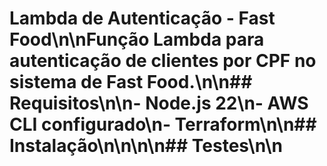 # Lambda de Autenticação - Fast Food\n\nFunção Lambda para autenticação de clientes por CPF no sistema de Fast Food.\n\n## Requisitos\n\n- Node.js 22\n- AWS CLI configurado\n- Terraform\n\n## Instalação\n\n\n\n## Testes\n\n
